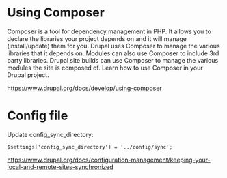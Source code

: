 # Using Composer
Composer is a tool for dependency management in PHP. It allows you to declare the libraries your project depends on and it will manage (install/update) them for you. Drupal uses Composer to manage the various libraries that it depends on. Modules can also use Composer to include 3rd party libraries. Drupal site builds can use Composer to manage the various modules the site is composed of. Learn how to use Composer in your Drupal project.

https://www.drupal.org/docs/develop/using-composer


# Config file 

Update config_sync_directory: 

`$settings['config_sync_directory'] = '../config/sync';`

https://www.drupal.org/docs/configuration-management/keeping-your-local-and-remote-sites-synchronized
